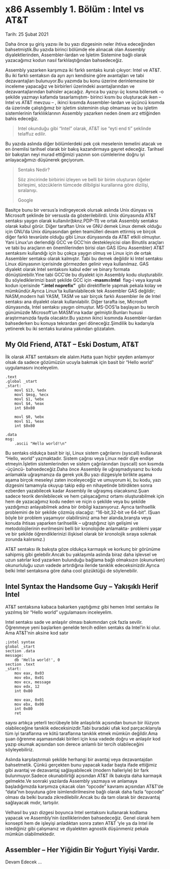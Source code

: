# x86 Assembly 1. Bölüm : Intel vs AT&T
Tarih:​ ​25 Şubat 2021​ 

Daha önce şu​ ​giriş​ yazısı ile bu yazı dizgesinin neler ihtiva edeceğinden
bahsetmiştik.Bu yazıda birinci bölümde ele alınacak olan Assembly diyalektlerinden,
Assembler-lardan ve İşletim Sistemine bağlı olarak yazacağımız kodun nasıl
farklılaştığından bahsedeceğiz.

Assembly yazarken karşımıza iki farklı sentaks kuralı çıkıyor: Intel ve AT&T. Bu iki farklı
sentaksın da ayrı ayrı kendisine göre avantajları ve tabi dezavantajları bulunuyor.Bu
yazımda bu konu üzerine derinlemesine bir inceleme yapacağız ve birbirleri üzerindeki
avantajlarından ve dezavantajlarından bahisler açacağız. Ayrıca bu yazıyı üç kısma bölersek
-o şekilde yazmayı kafamda tasarlamıştım- birinci kısmı bu oluşturacak iken – Intel vs AT&T
mevzuu – , ikinci kısımda Assembler-lardan ve üçüncü kısımda da üzerinde çalıştığımız bir
işletim sisteminin olup olmaması ve bu işletim sistemlerinin farklılıklarının Assembly
yazarken neden önem arz ettiğinden bahis edeceğiz.

>
>   Intel okunduğu gibi “Intel” olarak, AT&T ise “eyti end ti” şeklinde telaffuz edilir.
>

Bu yazıda aslında diğer bölümlerdeki pek çok meselenin temelini atacak ve en önemlisi
tarihsel olarak bir bakış kazandırmaya gayret edeceğiz. Tarihsel bir bakıştan neyi murad
ettiğimizi yazının son cümlelerine doğru iyi anlayacağımızı düşünerek geçiyorum.


>Sentaks Nedir?
>
>   Söz zincirinde birbirini izleyen ve belli bir birim oluşturan öğeler birleşimi,
>   sözcüklerin tümcede dilbilgisi kurallarına göre dizilişi, sıralanışı.
>
>
>   Google


Basitçe bunu bir versus’a indirgeyecek olursak aslında Unix dünyası vs Microsoft şeklinde
bir versusla da gösterilebilirdi. Unix dünyasında AT&T sentaksı yaygın olarak kullanılır(bknz.PDP-11​) 
ve ortak Assembly sentaksı olarak kabul görür. Diğer taraftan Unix ve GNU demek
Linux demek olduğu için GNU’da Unix dünyasından gelen teamülleri devam ettirmiş ve
birçok diğer farklı tevarüste olduğu gibi Linux dünyasında da AT&T etkili olmuştur. Yani
Linux’un derlendiği GCC ve GCC’nin destekleyicisi olan Binutils araçları ve tabi bu araçların
en önemlilerinden birisi olan GAS (Gnu Assembler) AT&T sentaksını kullandığı için bu çokça
yaygın olmuş ve Linux için de ortak Assembler sentaksı olarak kalmıştır. Tabi bu demek
değildir ki Intel sentaksı Linux dünyasının içerisinde görmezden gelinir veya kullanılmaz.
GAS diyalekt olarak Intel sentaksını kabul eder ve binary formata dönüştürebilir.Yine tabi
GCC’de bu diyalekt için Assembly kodu oluşturabilir. Bu söylediklerimizi basit şekilde GCC
için ​ **-masm=Intel** ​ ​flag​-i veya kaynak kodun içerisinde ​ **“.intel noprefix”** ​ gibi direktiflerle
yapmak pekala kolay ve mümkündür.Ayrıca Linux’ta kullanılabilecek tek Assembler GAS
değildir; NASM,modern hali YASM, TASM ve sair birçok farklı Assembler ile de Intel
sentaksı ana diyalekt olarak kullanılabilir. Diğer tarafta ise, Microsoft dünyasında, Intel
sentaksı yaygın olmuştur. MS-DOS’la başlayan bu tercih günümüzde Microsoft’un
MASM’ına kadar gelmiştir.Bunları hususi araştırmanızda fayda olacaktır.Bu yazının ikinci
kısmında Assembler-lardan bahsederken bu konuya tekrardan geri döneceğiz.Şimdilik bu
kadarıyla yetinerek bu iki sentaks kuralına yakından gözatalım.

## My Old Friend, AT&T – Eski Dostum, AT&T

İlk olarak AT&T sentaksını ele alalım.Hatta şuan hiçbir şeyden anlamıyor olsak da sadece
gözümüzün ucuyla bakmak için basit bir “Hello world” uygulamasını inceleyelim.

```assembly
.text
.global _start
_start:
    movl ​$13​, ​%edx
    movl ​$msg​, ​%ecx
    movl $​1​, ​%ebx
    movl $​4, ​%eax
    int $​0​x80

    movl $​0, ​%ebx
    movl $​1​, ​%eax
    int $​0x80

.data
msg:
    .​ascii​ ​"Hello world!\n"
```

Bu sentaks oldukça basit bir işi, Linux sistem çağrılarını (syscall) kullanarak “Hello, world”
yazmaktadır. Sistem çağrısı veya Linux nedir diye endişe etmeyin.İşletim sistemlerinden ve
sistem çağrılarından (syscall) son kısımda -üçüncü- bahsedeceğiz.Daha önce Assembly ile
uğraşmadıysanız bu kodu anlamakla uğraşmanıza da gerek yok.Bu yazı dizgesiyle birlikte
aşama aşama birçok meseleyi zaten inceleyeceğiz ve umuyorum ki, bu kodu, yazı dizgesini
tamamıyla okuyup takip edip en nihayetinde bitirdikten sonra ezberden yazabilecek kadar
Assembly ile uğraşmış olacaksınız.Şuan sadece teorik denilebilecek ve hem çalışacağımız
ortamı oluşturabilmek için hem de yazacağımız kodu neden ve niçin o şekilde veya bu
şekilde yazdığımızı anlayabilmek adına bir önbilgi kazanıyoruz. Ayrıca tarihsellik problemini
de bir şekilde çözmüş olacağız: “16-bit,32-bit ve 64-bit”. (Şuan böyle bir problem yaşamıyor
olabilirsiniz ama her alanda,branşta veya konuda ihtisas yaparken tarihsellik – uğraştığınız
işin gelişimi ve metodolojilerinin evrilmesini belli bir kronolojide anlamakta- problemi yaşar ve
bir şekilde öğrendiklerinizi ilişkisel olarak bir kronolojik sıraya sokmak zorunda kalırsınız.)

AT&T sentaksı ilk bakışta göze oldukça karmaşık ve korkunç bir görünüme sahipmiş gibi
gelebilir.Ancak bu yaklaşımla aslında biraz daha işlevsel ve uzun satırlar kod yazarken
bulunduğu bağlama bağlı olmaksızın (okunurken) okunurluluğu uzun vadede artırdığına
ileride tanıklık edeceksinizdir.Ayrıca belki Intel sentaksına göre daha cool gözüktüğü de
söylenebilir.

## Intel Syntax the Handsome Guy – Yakışıklı Herif Intel

AT&T sentaksına kabaca bakarken yaptığımız gibi hemen Intel sentaksı ile yazılmış bir
“Hello world” uygulamasını inceleyelim.

Intel sentaksı sade ve anlaşılır olması bakımından çok fazla sevilir. Öğrenmeye yeni
başlarken genelde tercih edilen sentaks da Intel’in ki olur. Ama AT&T’nin aksine kod satır

```assembly
;intel syntax
global​ _start
section​ .data
message:
    db​ ​'Hello world!'​,​ 0
section​ .text
_start:
    ​mov​ ​eax​, ​0x03
    ​mov​ ​ebx​, ​0x01
    ​mov​ ​ecx​, message
    ​mov​ ​edx​, ​12
    ​int​ ​0x80

    ​mov​ ​eax​, ​0x01
    ​mov​ ​ebx​, ​0x00
    ​int​ ​0x80
    ​ret
```

sayısı artıkça yeterli tecrübeyle bile anlaşılırlık açısından bunun bir ilüzyon olabileceğine
tanıklık edeceksinizdir.Tabi buradaki ufak kod parçacıklarıyla tüm iyi taraflarına ve kötü
taraflarına tanıklık etmek mümkün değildir.Ama şuan öğrenme aşamasındaki birileri için kısa
vadede doğru ve anlaşılır kod yazıp okumak açısından son derece anlamlı bir tercih
olabileceğini söyleyebiliriz.

Aslında karşılaştırmalı şekilde herhangi bir avantaj veya dezavantajdan bahsetmetik. Çünkü
gerçekten bunu yapacak kadar başta ifade ettiğimiz gibi avantaj ve dezavantaj
sağlayabilecek (modern halleriyle) bir fark bulunmuyor.Sadece okunabilirliği açısından AT&T
ilk bakışta daha karmaşık gelmekte.Ve sonraki yazılarda Assembly yazmaya ve anlamaya
başladığımızda karşımıza çıkacak olan “opcode” kavramı açısından AT&T’de “data”nın
boyutuna göre isimlendirilmesine bağlı olarak daha fazla “opcode” olması da belki burada
zikredilebilir.Ancak bu da tam olarak bir dezavantaj sağlayacak mıdır, tartışılır.

Velhasıl bu yazı dizgesi boyunca Intel sentaksını kullanarak kodlama yapacak ve
Assembly’nin özelliklerinden bahsedeceğiz. Genel olarak hem konsepti hem de işleyişi
anladıktan sonra zaten AT&T ‘yle ya da Intel ile istediğiniz gibi çalışmanız ve diyalekten
agnostik düşünmeniz pekala mümkün olabilmektedir.

## Assembler – Her Yiğidin Bir Yoğurt Yiyişi Vardır.

Devam Edecek ...

